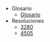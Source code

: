 - Glosario 
  - [Glosario](_glossary.md)
- Resoluciones
  - [3280](docs/resolucion/3280.md)
  - [4505](docs/resolucion/4505.md)